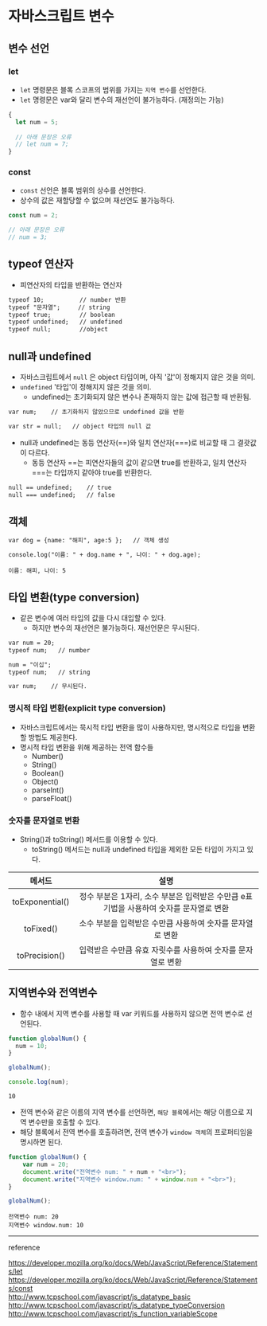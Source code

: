 # 자바스크립트 변수

## 변수 선언

### let

+ `let` 명령문은 블록 스코프의 범위를 가지는 `지역 변수`를 선언한다.
+ `let` 명령문은 var와 달리 변수의 재선언이 불가능하다. (재정의는 가능)

```js
{
  let num = 5;
  
  // 아래 문장은 오류
  // let num = 7;
}
```

### const

+ `const` 선언은 블록 범위의 상수를 선언한다.
+ 상수의 값은 재할당할 수 없으며 재선언도 불가능하다.

```js
const num = 2;

// 아래 문장은 오류
// num = 3;
```

## typeof 연산자

+ 피연산자의 타입을 반환하는 연산자

```html
typeof 10;          // number 반환
typeof "문자열";     // string
typeof true;        // boolean
typeof undefined;   // undefined
typeof null;        //object
```

## null과 undefined

+ 자바스크립트에서 `null` 은 object 타입이며, 아직 '값'이 정해지지 않은 것을 의미.
+ `undefined` '타입'이 정해지지 않은 것을 의미.
  + undefined는 초기화되지 않은 변수나 존재하지 않는 값에 접근할 때 반환됨.

```html
var num;    // 초기화하지 않았으므로 undefined 값을 반환

var str = null;   // object 타입의 null 값
```

+ null과 undefined는 동등 연산자(==)와 일치 연산자(===)로 비교할 때 그 결괏값이 다르다.
  + 동등 연산자 ==는 피연산자들의 값이 같으면 true를 반환하고, 일치 연산자 ===는 타입까지 같아야 true를 반환한다.

```html
null == undefined;    // true
null === undefined;   // false
```

## 객체

```html
var dog = {name: "해피", age:5 };   // 객체 생성

console.log("이름: " + dog.name + ", 나이: " + dog.age);
```

`이름: 해피, 나이: 5`

## 타입 변환(type conversion)

+ 같은 변수에 여러 타입의 값을 다시 대입할 수 있다.
  + 하지만 변수의 재선언은 불가능하다. 재선언문은 무시된다.

```html
var num = 20;
typeof num;   // number

num = "이십";
typeof num;   // string

var num;    // 무시된다.
```

### 명시적 타입 변환(explicit type conversion)

+ 자바스크립트에서는 묵시적 타입 변환을 많이 사용하지만, 명시적으로 타입을 변환할 방법도 제공한다.
+ 명시적 타입 변환을 위해 제공하는 전역 함수들
  + Number()
  + String()
  + Boolean()
  + Object()
  + parseInt()
  + parseFloat()

### 숫자를 문자열로 변환

+ String()과 toString() 메서드를 이용할 수 있다.
  + toString() 메서드는 null과 undefined 타입을 제외한 모든 타입이 가지고 있다.

| 메서드 | 설명 |
| :--: | :--: |
| toExponential() | 정수 부분은 1자리, 소수 부분은 입력받은 수만큼 e표기법을 사용하여 숫자를 문자열로 변환 |
| toFixed() | 소수 부분을 입력받은 수만큼 사용하여 숫자를 문자열로 변환 |
| toPrecision() | 입력받은 수만큼 유효 자릿수를 사용하여 숫자를 문자열로 변환 |

## 지역변수와 전역변수

+ 함수 내에서 지역 변수를 사용할 때 var 키워드를 사용하지 않으면 전역 변수로 선언된다.

```js
function globalNum() {
  num = 10;
}

globalNum();

console.log(num);
```

`10`

+ 전역 변수와 같은 이름의 지역 변수를 선언하면, `해당 블록`에서는 해당 이름으로 지역 변수만을 호출할 수 있다.
+ 해당 블록에서 전역 변수를 호출하려면, 전역 변수가 `window 객체`의 프로퍼티임을 명시하면 된다.

```js
function globalNum() {
    var num = 20;
    document.write("전역변수 num: " + num + "<br>");
    document.write("지역변수 window.num: " + window.num + "<br>");
}

globalNum();
```

`전역변수 num: 20`<br>
`지역변수 window.num: 10`

---

reference

https://developer.mozilla.org/ko/docs/Web/JavaScript/Reference/Statements/let <br>
https://developer.mozilla.org/ko/docs/Web/JavaScript/Reference/Statements/const <br>
http://www.tcpschool.com/javascript/js_datatype_basic <br>
http://www.tcpschool.com/javascript/js_datatype_typeConversion <br>
http://www.tcpschool.com/javascript/js_function_variableScope
